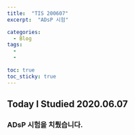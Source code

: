 ```yaml
---
title:  "TIS 200607"
excerpt:  "ADsP 시험"

categories:
  - Blog
tags:
  - 
  - 
  
toc: true
toc_sticky: true
---
```


## Today I Studied 2020.06.07

### ADsP 시험을 치뤘습니다.<br>
